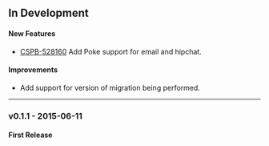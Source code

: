 ## In Development

#### New Features
- [CSPB-528160](https://jira/jira/browse/CSPB-528160) Add Poke support for email and hipchat.

#### Improvements
- Add support for version of migration being performed.   


---  
### v0.1.1 - 2015-06-11  

#### First Release

